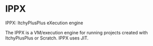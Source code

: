 IPPX
====

IPPX: ItchyPlusPlus eXecution engine

The IPPX is a VM/execution engine for running projects created with ItchyPlusPlus or Scratch.
IPPX uses JIT.
